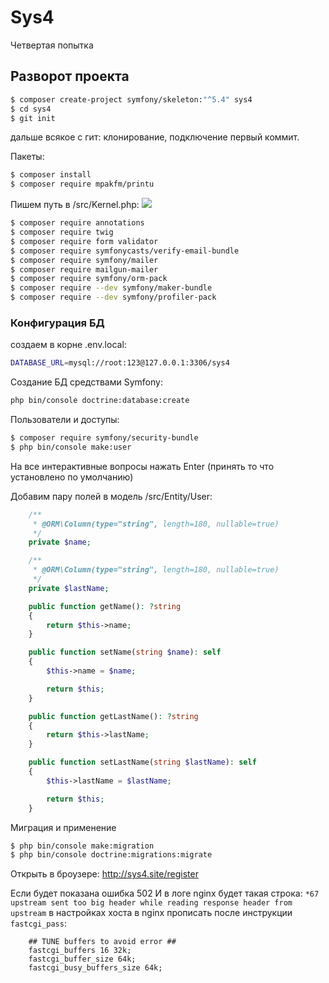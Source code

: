 #  Sys4

Четвертая попытка

## Разворот проекта

```bash
$ composer create-project symfony/skeleton:"^5.4" sys4
$ cd sys4
$ git init
```
дальше всякое с гит: клонирование, подключение первый коммит.

Пакеты:
```bash
$ composer install
$ composer require mpakfm/printu
```
Пишем путь в /src/Kernel.php:
![](/var/www/sys4/readmy/kernel.png)

```bash
$ composer require annotations
$ composer require twig
$ composer require form validator
$ composer require symfonycasts/verify-email-bundle
$ composer require symfony/mailer
$ composer require mailgun-mailer
$ composer require symfony/orm-pack
$ composer require --dev symfony/maker-bundle
$ composer require --dev symfony/profiler-pack
```

### Конфигурация БД

создаем в корне .env.local:
```bash
DATABASE_URL=mysql://root:123@127.0.0.1:3306/sys4

```
Создание БД средствами Symfony:
```bash
php bin/console doctrine:database:create
```
Пользователи и доступы:
```bash
$ composer require symfony/security-bundle
$ php bin/console make:user
```
На все интерактивные вопросы нажать Enter (принять то что установлено по умолчанию)

Добавим пару полей в модель /src/Entity/User:
```php
    /**
     * @ORM\Column(type="string", length=180, nullable=true)
     */
    private $name;

    /**
     * @ORM\Column(type="string", length=180, nullable=true)
     */
    private $lastName;
```

```php
    public function getName(): ?string
    {
        return $this->name;
    }

    public function setName(string $name): self
    {
        $this->name = $name;

        return $this;
    }

    public function getLastName(): ?string
    {
        return $this->lastName;
    }

    public function setLastName(string $lastName): self
    {
        $this->lastName = $lastName;

        return $this;
    }
```
Миграция и применение
```bash
$ php bin/console make:migration
$ php bin/console doctrine:migrations:migrate
```

Открыть в броузере: http://sys4.site/register

Если будет показана ошибка 502 
И в логе nginx будет такая строка:
`*67 upstream sent too big header while reading response header from upstream`
в настройках хоста в nginx прописать после инструкции `fastcgi_pass`:
```nginx configuration
    ## TUNE buffers to avoid error ##  
    fastcgi_buffers 16 32k;
    fastcgi_buffer_size 64k;
    fastcgi_busy_buffers_size 64k;
```
